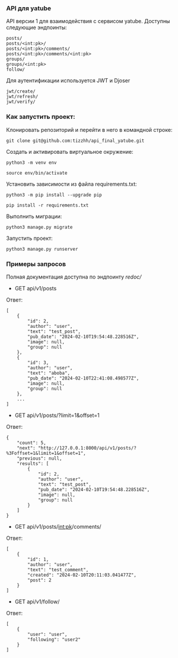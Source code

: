 ### API для yatube
API версии 1 для взаимодействия с сервисом yatube. Доступны следующие эндпоинты:
```
posts/
posts/<int:pk>/
posts/<int:pk>/comments/
posts/<int:pk>/comments/<int:pk>
groups/
groups/<int:pk>
follow/
``` 

Для аутентификации используется JWT и Djoser
```
jwt/create/
jwt/refresh/
jwt/verify/
```

### Как запустить проект:

Клонировать репозиторий и перейти в него в командной строке:

```
git clone git@github.com:tizzhh/api_final_yatube.git
```


Cоздать и активировать виртуальное окружение:

```
python3 -m venv env
```

```
source env/bin/activate
```

Установить зависимости из файла requirements.txt:

```
python3 -m pip install --upgrade pip
```

```
pip install -r requirements.txt
```

Выполнить миграции:

```
python3 manage.py migrate
```

Запустить проект:

```
python3 manage.py runserver
```

### Примеры запросов
Полная документация доступна по эндпоинту *redoc/*

- GET api/v1/posts

Ответ:
```
[
    {
        "id": 2,
        "author": "user",
        "text": "test_post",
        "pub_date": "2024-02-10T19:54:48.228516Z",
        "image": null,
        "group": null
    },
    {
        "id": 3,
        "author": "user",
        "text": "aboba",
        "pub_date": "2024-02-10T22:41:08.498577Z",
        "image": null,
        "group": null
    },
    ...
]
```
- GET api/v1/posts/?limit=1&offset=1

Ответ:
```
{
    "count": 5,
    "next": "http://127.0.0.1:8000/api/v1/posts/?%3Foffset=1&limit=1&offset=1",
    "previous": null,
    "results": [
        {
            "id": 2,
            "author": "user",
            "text": "test_post",
            "pub_date": "2024-02-10T19:54:48.228516Z",
            "image": null,
            "group": null
        }
    ]
}
```
- GET api/v1/posts/<int:pk>/comments/

Ответ:
```
[
    {
        "id": 1,
        "author": "user",
        "text": "test_comment",
        "created": "2024-02-10T20:11:03.041477Z",
        "post": 2
    }
]
```
- GET api/v1/follow/

Ответ:
```
[
    {
        "user": "user",
        "following": "user2"
    }
]
```